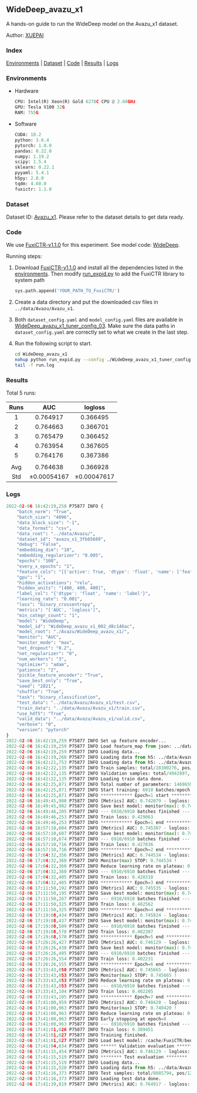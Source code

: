 ## WideDeep_avazu_x1

A hands-on guide to run the WideDeep model on the Avazu_x1 dataset.

Author: [XUEPAI](https://github.com/xue-pai)

### Index
[Environments](#Environments) | [Dataset](#Dataset) | [Code](#Code) | [Results](#Results) | [Logs](#Logs)

### Environments
+ Hardware

  ```python
  CPU: Intel(R) Xeon(R) Gold 6278C CPU @ 2.60GHz
  GPU: Tesla V100 32G
  RAM: 755G

  ```

+ Software

  ```python
  CUDA: 10.2
  python: 3.6.4
  pytorch: 1.0.0
  pandas: 0.22.0
  numpy: 1.19.2
  scipy: 1.5.4
  sklearn: 0.22.1
  pyyaml: 5.4.1
  h5py: 2.8.0
  tqdm: 4.60.0
  fuxictr: 1.1.0

  ```

### Dataset
Dataset ID: [Avazu_x1](https://github.com/openbenchmark/BARS/blob/master/ctr_prediction/datasets/Avazu/README.md#Avazu_x1). Please refer to the dataset details to get data ready.

### Code

We use [FuxiCTR-v1.1.0](fuxictr_url) for this experiment. See model code: [WideDeep](https://github.com/xue-pai/FuxiCTR/blob/v1.1.0/fuxictr/pytorch/models/WideDeep.py).

Running steps:

1. Download [FuxiCTR-v1.1.0](fuxictr_url) and install all the dependencies listed in the [environments](#environments). Then modify [run_expid.py](./run_expid.py#L5) to add the FuxiCTR library to system path
    
    ```python
    sys.path.append('YOUR_PATH_TO_FuxiCTR/')
    ```

2. Create a data directory and put the downloaded csv files in `../data/Avazu/Avazu_x1`.

3. Both `dataset_config.yaml` and `model_config.yaml` files are available in [WideDeep_avazu_x1_tuner_config_03](./WideDeep_avazu_x1_tuner_config_03). Make sure the data paths in `dataset_config.yaml` are correctly set to what we create in the last step.

4. Run the following script to start.

    ```bash
    cd WideDeep_avazu_x1
    nohup python run_expid.py --config ./WideDeep_avazu_x1_tuner_config_03 --expid WideDeep_avazu_x1_002_d8c146ac --gpu 0 > run.log &
    tail -f run.log
    ```

### Results

Total 5 runs:

| Runs | AUC | logloss  |
|:--------------------:|:--------------------:|:--------------------:|
| 1 | 0.764917 | 0.366495  |
| 2 | 0.764663 | 0.366701  |
| 3 | 0.765479 | 0.366452  |
| 4 | 0.763954 | 0.367605  |
| 5 | 0.764176 | 0.367386  |
| | | | 
| Avg | 0.764638 | 0.366928 |
| Std | &#177;0.00054167 | &#177;0.00047617 |


### Logs
```python
2022-02-06 16:42:19,258 P75877 INFO {
    "batch_norm": "True",
    "batch_size": "4096",
    "data_block_size": "-1",
    "data_format": "csv",
    "data_root": "../data/Avazu/",
    "dataset_id": "avazu_x1_3fb65689",
    "debug": "False",
    "embedding_dim": "10",
    "embedding_regularizer": "0.005",
    "epochs": "100",
    "every_x_epochs": "1",
    "feature_cols": "[{'active': True, 'dtype': 'float', 'name': ['feat_1', 'feat_2', 'feat_3', 'feat_4', 'feat_5', 'feat_6', 'feat_7', 'feat_8', 'feat_9', 'feat_10', 'feat_11', 'feat_12', 'feat_13', 'feat_14', 'feat_15', 'feat_16', 'feat_17', 'feat_18', 'feat_19', 'feat_20', 'feat_21', 'feat_22'], 'type': 'categorical'}]",
    "gpu": "1",
    "hidden_activations": "relu",
    "hidden_units": "[400, 400, 400]",
    "label_col": "{'dtype': 'float', 'name': 'label'}",
    "learning_rate": "0.001",
    "loss": "binary_crossentropy",
    "metrics": "['AUC', 'logloss']",
    "min_categr_count": "1",
    "model": "WideDeep",
    "model_id": "WideDeep_avazu_x1_002_d8c146ac",
    "model_root": "./Avazu/WideDeep_avazu_x1/",
    "monitor": "AUC",
    "monitor_mode": "max",
    "net_dropout": "0.2",
    "net_regularizer": "0",
    "num_workers": "3",
    "optimizer": "adam",
    "patience": "2",
    "pickle_feature_encoder": "True",
    "save_best_only": "True",
    "seed": "2021",
    "shuffle": "True",
    "task": "binary_classification",
    "test_data": "../data/Avazu/Avazu_x1/test.csv",
    "train_data": "../data/Avazu/Avazu_x1/train.csv",
    "use_hdf5": "True",
    "valid_data": "../data/Avazu/Avazu_x1/valid.csv",
    "verbose": "0",
    "version": "pytorch"
}
2022-02-06 16:42:19,259 P75877 INFO Set up feature encoder...
2022-02-06 16:42:19,259 P75877 INFO Load feature_map from json: ../data/Avazu/avazu_x1_3fb65689/feature_map.json
2022-02-06 16:42:19,259 P75877 INFO Loading data...
2022-02-06 16:42:19,260 P75877 INFO Loading data from h5: ../data/Avazu/avazu_x1_3fb65689/train.h5
2022-02-06 16:42:21,753 P75877 INFO Loading data from h5: ../data/Avazu/avazu_x1_3fb65689/valid.h5
2022-02-06 16:42:22,135 P75877 INFO Train samples: total/28300276, pos/4953382, neg/23346894, ratio/17.50%, blocks/1
2022-02-06 16:42:22,135 P75877 INFO Validation samples: total/4042897, pos/678699, neg/3364198, ratio/16.79%, blocks/1
2022-02-06 16:42:22,135 P75877 INFO Loading train data done.
2022-02-06 16:42:25,871 P75877 INFO Total number of parameters: 14696590.
2022-02-06 16:42:25,871 P75877 INFO Start training: 6910 batches/epoch
2022-02-06 16:42:25,871 P75877 INFO ************ Epoch=1 start ************
2022-02-06 16:49:45,980 P75877 INFO [Metrics] AUC: 0.742079 - logloss: 0.398475
2022-02-06 16:49:45,982 P75877 INFO Save best model: monitor(max): 0.742079
2022-02-06 16:49:46,205 P75877 INFO --- 6910/6910 batches finished ---
2022-02-06 16:49:46,253 P75877 INFO Train loss: 0.429063
2022-02-06 16:49:46,253 P75877 INFO ************ Epoch=1 end ************
2022-02-06 16:57:10,604 P75877 INFO [Metrics] AUC: 0.745307 - logloss: 0.396935
2022-02-06 16:57:10,607 P75877 INFO Save best model: monitor(max): 0.745307
2022-02-06 16:57:10,674 P75877 INFO --- 6910/6910 batches finished ---
2022-02-06 16:57:10,716 P75877 INFO Train loss: 0.427836
2022-02-06 16:57:10,716 P75877 INFO ************ Epoch=2 end ************
2022-02-06 17:04:32,356 P75877 INFO [Metrics] AUC: 0.744534 - logloss: 0.397424
2022-02-06 17:04:32,360 P75877 INFO Monitor(max) STOP: 0.744534 !
2022-02-06 17:04:32,360 P75877 INFO Reduce learning rate on plateau: 0.000100
2022-02-06 17:04:32,360 P75877 INFO --- 6910/6910 batches finished ---
2022-02-06 17:04:32,405 P75877 INFO Train loss: 0.428318
2022-02-06 17:04:32,405 P75877 INFO ************ Epoch=3 end ************
2022-02-06 17:11:50,192 P75877 INFO [Metrics] AUC: 0.745535 - logloss: 0.396204
2022-02-06 17:11:50,195 P75877 INFO Save best model: monitor(max): 0.745535
2022-02-06 17:11:50,267 P75877 INFO --- 6910/6910 batches finished ---
2022-02-06 17:11:50,325 P75877 INFO Train loss: 0.402562
2022-02-06 17:11:50,325 P75877 INFO ************ Epoch=4 end ************
2022-02-06 17:19:08,434 P75877 INFO [Metrics] AUC: 0.745824 - logloss: 0.395891
2022-02-06 17:19:08,437 P75877 INFO Save best model: monitor(max): 0.745824
2022-02-06 17:19:08,509 P75877 INFO --- 6910/6910 batches finished ---
2022-02-06 17:19:08,570 P75877 INFO Train loss: 0.402307
2022-02-06 17:19:08,570 P75877 INFO ************ Epoch=5 end ************
2022-02-06 17:26:26,427 P75877 INFO [Metrics] AUC: 0.746129 - logloss: 0.395687
2022-02-06 17:26:26,430 P75877 INFO Save best model: monitor(max): 0.746129
2022-02-06 17:26:26,495 P75877 INFO --- 6910/6910 batches finished ---
2022-02-06 17:26:26,554 P75877 INFO Train loss: 0.402231
2022-02-06 17:26:26,555 P75877 INFO ************ Epoch=6 end ************
2022-02-06 17:33:43,050 P75877 INFO [Metrics] AUC: 0.745665 - logloss: 0.396153
2022-02-06 17:33:43,053 P75877 INFO Monitor(max) STOP: 0.745665 !
2022-02-06 17:33:43,053 P75877 INFO Reduce learning rate on plateau: 0.000010
2022-02-06 17:33:43,053 P75877 INFO --- 6910/6910 batches finished ---
2022-02-06 17:33:43,104 P75877 INFO Train loss: 0.402205
2022-02-06 17:33:43,105 P75877 INFO ************ Epoch=7 end ************
2022-02-06 17:41:00,959 P75877 INFO [Metrics] AUC: 0.740420 - logloss: 0.399509
2022-02-06 17:41:00,963 P75877 INFO Monitor(max) STOP: 0.740420 !
2022-02-06 17:41:00,963 P75877 INFO Reduce learning rate on plateau: 0.000001
2022-02-06 17:41:00,963 P75877 INFO Early stopping at epoch=8
2022-02-06 17:41:00,963 P75877 INFO --- 6910/6910 batches finished ---
2022-02-06 17:41:01,026 P75877 INFO Train loss: 0.389451
2022-02-06 17:41:01,027 P75877 INFO Training finished.
2022-02-06 17:41:01,027 P75877 INFO Load best model: /cache/FuxiCTR/benchmarks/Avazu/WideDeep_avazu_x1/avazu_x1_3fb65689/WideDeep_avazu_x1_002_d8c146ac.model
2022-02-06 17:41:04,634 P75877 INFO ****** Validation evaluation ******
2022-02-06 17:41:15,454 P75877 INFO [Metrics] AUC: 0.746129 - logloss: 0.395687
2022-02-06 17:41:15,519 P75877 INFO ******** Test evaluation ********
2022-02-06 17:41:15,519 P75877 INFO Loading data...
2022-02-06 17:41:15,520 P75877 INFO Loading data from h5: ../data/Avazu/avazu_x1_3fb65689/test.h5
2022-02-06 17:41:16,373 P75877 INFO Test samples: total/8085794, pos/1232985, neg/6852809, ratio/15.25%, blocks/1
2022-02-06 17:41:16,373 P75877 INFO Loading test data done.
2022-02-06 17:41:39,819 P75877 INFO [Metrics] AUC: 0.764917 - logloss: 0.366495

```
